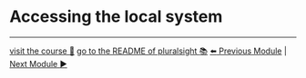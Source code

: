Accessing the local system
==========================

***
[visit the course :rocket:](http://www.pluralsight.com/courses/node-intro)  [go to the README of pluralsight :books:](../README.md)
[:arrow_left: Previous Module](local_system.md) | [Next Module :arrow_forward:](interacting_web.md)

